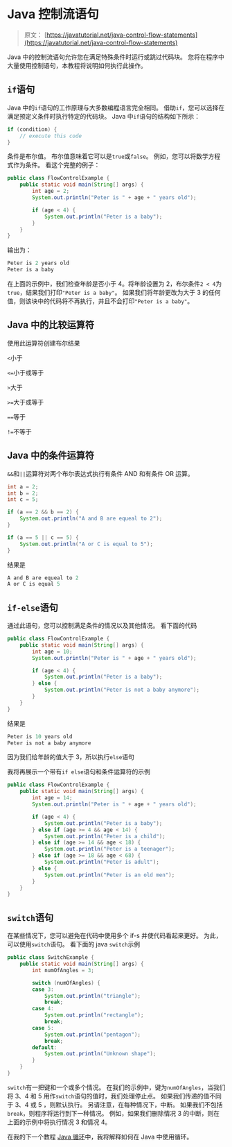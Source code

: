 # Java 控制流语句

> 原文： [https://javatutorial.net/java-control-flow-statements](https://javatutorial.net/java-control-flow-statements)

Java 中的控制流语句允许您在满足特殊条件时运行或跳过代码块。 您将在程序中大量使用控制语句，本教程将说明如何执行此操作。

## `if`语句

Java 中的`if`语句的工作原理与大多数编程语言完全相同。 借助`if`，您可以选择在满足预定义条件时执行特定的代码块。 Java 中`if`语句的结构如下所示：

```java
if (condition) {
	// execute this code
}
```

条件是布尔值。 布尔值意味着它可以是`true`或`false`。 例如，您可以将数学方程式作为条件。 看这个完整的例子：

```java
public class FlowControlExample {
	public static void main(String[] args) {
		int age = 2;
		System.out.println("Peter is " + age + " years old");

		if (age < 4) {
			System.out.println("Peter is a baby");
		}
	}
}
```

输出为：

```java
Peter is 2 years old
Peter is a baby
```

在上面的示例中，我们检查年龄是否小于 4。将年龄设置为 2，布尔条件`2 < 4`为`true`，结果我们打印`"Peter is a baby"`。 如果我们将年龄更改为大于 3 的任何值，则该块中的代码将不再执行，并且不会打印`"Peter is a baby"`。

## Java 中的比较运算符

使用此运算符创建布尔结果

`<`小于

`<=`小于或等于

`>`大于

`>=`大于或等于

`==`等于

`!=`不等于

## Java 中的条件运算符

`&&`和`||`运算符对两个布尔表达式执行有条件 AND 和有条件 OR 运算。

```java
int a = 2;
int b = 2;
int c = 5;

if (a == 2 && b == 2) {
	System.out.println("A and B are equeal to 2");
}

if (a == 5 || c == 5) {
	System.out.println("A or C is equal to 5");
}
```

结果是

```java
A and B are equeal to 2
A or C is equal 5
```

## `if-else`语句

通过此语句，您可以控制满足条件的情况以及其他情况。 看下面的代码

```java
public class FlowControlExample {
	public static void main(String[] args) {
		int age = 10;
		System.out.println("Peter is " + age + " years old");

		if (age < 4) {
			System.out.println("Peter is a baby");
		} else {
			System.out.println("Peter is not a baby anymore");
		}
	}
}
```

结果是

```java
Peter is 10 years old
Peter is not a baby anymore
```

因为我们给年龄的值大于 3，所以执行`else`语句

我将再展示一个带有`if else`语句和条件运算符的示例

```java
public class FlowControlExample {
	public static void main(String[] args) {
		int age = 14;
		System.out.println("Peter is " + age + " years old");

		if (age < 4) {
			System.out.println("Peter is a baby");
		} else if (age >= 4 && age < 14) {
			System.out.println("Peter is a child");
		} else if (age >= 14 && age < 18) {
			System.out.println("Peter is a teenager");
		} else if (age >= 18 && age < 68) {
			System.out.println("Peter is adult");
		} else {
			System.out.println("Peter is an old men");
		}
	}
}
```

## `switch`语句

在某些情况下，您可以避免在代码中使用多个 if-s 并使代码看起来更好。 为此，可以使用`switch`语句。 看下面的 java `switch`示例

```java
public class SwitchExample {
	public static void main(String[] args) {
		int numOfAngles = 3;

		switch (numOfAngles) {
		case 3:
			System.out.println("triangle");
			break;
		case 4:
			System.out.println("rectangle");
			break;
		case 5:
			System.out.println("pentagon");
			break;
		default:
			System.out.println("Unknown shape");
		}
	}
}
```

`switch`有一把键和一个或多个情况。 在我们的示例中，键为`numOfAngles`，当我们将 3、4 和 5 用作`switch`语句的值时，我们处理停止点。 如果我们传递的值不同于 3、4 或 5 ，则默认执行。 另请注意，在每种情况下，中断。 如果我们不包括`break`，则程序将运行到下一种情况。 例如，如果我们删除情况 3 的中断，则在上面的示例中将执行情况 3 和情况 4。

在我的下一个教程 [Java 循环](http://javatutorial.net/java-loops "Java Loops")中，我将解释如何在 Java 中使用循环。